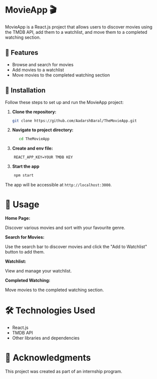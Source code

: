 
# MovieApp 🎬

MovieApp is a React.js project that allows users to discover movies using the TMDB API, add them to a watchlist, and move them to a completed watching section.

## 🚀 Features

- Browse and search for movies
- Add movies to a watchlist
- Move movies to the completed watching section

## 🔧 Installation

Follow these steps to set up and run the MovieApp project:

1. **Clone the repository:**

   ```bash
   git clone https://github.com/AadarshBaral/TheMovieApp.git
   ```
  3. **Navigate to project directory:**

	   ```bash
		  cd TheMovieApp
  3. **Create and env file:**

```
	REACT_APP_KEY=YOUR TMDB KEY
```
  3. **Start the app**

```bash
	npm start
```
The app will be accessible at `http://localhost:3000`.


# 🎯 Usage

**Home Page:**

Discover various movies  and sort with your favourite genre.

**Search for Movies:**

Use the search bar to discover movies and click the "Add to Watchlist" button to add them.

**Watchlist:**

View and manage your watchlist.

**Completed Watching:**

Move movies to the completed watching section.

# 🛠️ Technologies Used

- React.js
- TMDB API
- Other libraries and dependencies

# 🙌 Acknowledgments

This project was created as part of an internship program.

